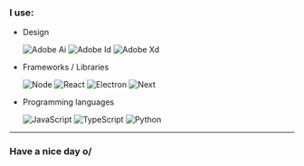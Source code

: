 ### I use:

- Design
  
  ![Adobe Ai](https://img.shields.io/badge/Adobe%20Illustrator-FF9A00?style=for-the-badge&logo=adobe%20illustrator&logoColor=white)
  ![Adobe Id](https://img.shields.io/badge/Adobe%20InDesign-FF3366?style=for-the-badge&logo=Adobe%20InDesign&logoColor=white)
  ![Adobe Xd](https://img.shields.io/badge/Adobe%20XD-470137?style=for-the-badge&logo=Adobe%20XD&logoColor=#FF61F6)

- Frameworks / Libraries

  ![Node](https://img.shields.io/badge/Node%20js-339933?style=for-the-badge&logo=nodedotjs&logoColor=white)
  ![React](https://img.shields.io/badge/React-20232A?style=for-the-badge&logo=react&logoColor=61DAFB)
  ![Electron](https://img.shields.io/badge/Electron-2B2E3A?style=for-the-badge&logo=electron&logoColor=9FEAF9)
  ![Next](https://img.shields.io/badge/next%20js-000000?style=for-the-badge&logo=nextdotjs&logoColor=white)

- Programming languages

  ![JavaScript](https://img.shields.io/badge/JavaScript-323330?style=for-the-badge&logo=javascript&logoColor=F7DF1E)
  ![TypeScript](https://img.shields.io/badge/TypeScript-007ACC?style=for-the-badge&logo=typescript&logoColor=white)
  ![Python](https://img.shields.io/badge/Python-FFD43B?style=for-the-badge&logo=python&logoColor=blue)



---

### Have a nice day o/
